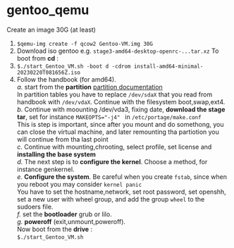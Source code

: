 # gentoo_qemu<br>
Create an image 30G (at least)
1. ```$qemu-img create -f qcow2 Gentoo-VM.img 30G```
2. Download iso gentoo e.g. ```stage3-amd64-desktop-openrc-...tar.xz```
To boot from **cd** :
3. ```$./start_Gentoo_VM.sh -boot d -cdrom install-amd64-minimal-20230220T081656Z.iso```
4. Follow the handbook (for amd64). <br>
*a.* start from the **partition** [partition documentation](https://wiki.gentoo.org/wiki/Handbook:AMD64/Installation/Disks) <br>
In partition tables you have to replace ```/dev/sdaX``` that you read from handbook with ```/dev/vdaX```. Continue with the filesystem
boot,swap,ext4.<br>
*b.* Continue with moounting /dev/vda3, fixing date, **download the stage tar**, set for instance ```MAKEOPTS="-j4" ``` in ```/etc/portage/make.conf```<br>
This is step is important, since after you mount and do somethong, you can close the virtual machine, and later remounting tha partiotion you will continue from tha last point<br>
*c.* Continue with mounting,chrooting, select profile, set license and **installing the base system**<br>
*d.* The next step is to **configure the kernel**. Choose a method, for instance genkernel. <br>
*e.* **Configure the system**. Be careful when you create ```fstab```, since when you reboot you may consider ```kernel panic```<br>
You have to set the hostname,network, set root password, set openshh, set a new user with wheel group, and add the group ```wheel``` to the sudoers file.<br>
*f.* set the **bootloader** grub or lilo.<br>
*g.* **poweroff** (exit,unmount,poweroff).<br>
Now boot from the **drive** :<br>
 ```$./start_Gentoo_VM.sh```
